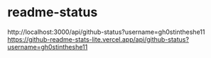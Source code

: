 # readme-status

http://localhost:3000/api/github-status?username=gh0stintheshe11
https://github-readme-stats-lite.vercel.app/api/github-status?username=gh0stintheshe11